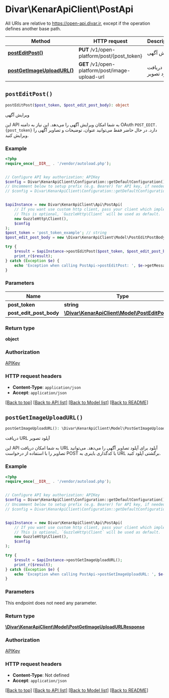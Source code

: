 # Divar\KenarApiClient\PostApi

All URIs are relative to https://open-api.divar.ir, except if the operation defines another base path.

| Method | HTTP request | Description |
| ------------- | ------------- | ------------- |
| [**postEditPost()**](PostApi.md#postEditPost) | **PUT** /v1/open-platform/post/{post_token} | ویرایش آگهی |
| [**postGetImageUploadURL()**](PostApi.md#postGetImageUploadURL) | **GET** /v1/open-platform/post/image-upload-url | دریافت URL آپلود تصویر |


## `postEditPost()`

```php
postEditPost($post_token, $post_edit_post_body): object
```

ویرایش آگهی

این API به شما امکان ویرایش آگهی را می‌دهد. این نیاز به دامنه OAuth `POST_EDIT.{post_token}` دارد. در حال حاضر فقط می‌توانید عنوان، توضیحات و تصاویر آگهی را ویرایش کنید.

### Example

```php
<?php
require_once(__DIR__ . '/vendor/autoload.php');


// Configure API key authorization: APIKey
$config = Divar\KenarApiClient\Configuration::getDefaultConfiguration()->setApiKey('X-API-Key', 'YOUR_API_KEY');
// Uncomment below to setup prefix (e.g. Bearer) for API key, if needed
// $config = Divar\KenarApiClient\Configuration::getDefaultConfiguration()->setApiKeyPrefix('X-API-Key', 'Bearer');


$apiInstance = new Divar\KenarApiClient\Api\PostApi(
    // If you want use custom http client, pass your client which implements `GuzzleHttp\ClientInterface`.
    // This is optional, `GuzzleHttp\Client` will be used as default.
    new GuzzleHttp\Client(),
    $config
);
$post_token = 'post_token_example'; // string
$post_edit_post_body = new \Divar\KenarApiClient\Model\PostEditPostBody(); // \Divar\KenarApiClient\Model\PostEditPostBody

try {
    $result = $apiInstance->postEditPost($post_token, $post_edit_post_body);
    print_r($result);
} catch (Exception $e) {
    echo 'Exception when calling PostApi->postEditPost: ', $e->getMessage(), PHP_EOL;
}
```

### Parameters

| Name | Type | Description  | Notes |
| ------------- | ------------- | ------------- | ------------- |
| **post_token** | **string**|  | |
| **post_edit_post_body** | [**\Divar\KenarApiClient\Model\PostEditPostBody**](../Model/PostEditPostBody.md)|  | |

### Return type

**object**

### Authorization

[APIKey](../../README.md#APIKey)

### HTTP request headers

- **Content-Type**: `application/json`
- **Accept**: `application/json`

[[Back to top]](#) [[Back to API list]](../../README.md#endpoints)
[[Back to Model list]](../../README.md#models)
[[Back to README]](../../README.md)

## `postGetImageUploadURL()`

```php
postGetImageUploadURL(): \Divar\KenarApiClient\Model\PostGetImageUploadURLResponse
```

دریافت URL آپلود تصویر

این API به شما امکان دریافت URL آپلود برای آپلود تصاویر آگهی را می‌دهد. می‌توانید تصاویر را با استفاده از درخواست POST با کدگذاری باینری به URL برگشتی آپلود کنید.

### Example

```php
<?php
require_once(__DIR__ . '/vendor/autoload.php');


// Configure API key authorization: APIKey
$config = Divar\KenarApiClient\Configuration::getDefaultConfiguration()->setApiKey('X-API-Key', 'YOUR_API_KEY');
// Uncomment below to setup prefix (e.g. Bearer) for API key, if needed
// $config = Divar\KenarApiClient\Configuration::getDefaultConfiguration()->setApiKeyPrefix('X-API-Key', 'Bearer');


$apiInstance = new Divar\KenarApiClient\Api\PostApi(
    // If you want use custom http client, pass your client which implements `GuzzleHttp\ClientInterface`.
    // This is optional, `GuzzleHttp\Client` will be used as default.
    new GuzzleHttp\Client(),
    $config
);

try {
    $result = $apiInstance->postGetImageUploadURL();
    print_r($result);
} catch (Exception $e) {
    echo 'Exception when calling PostApi->postGetImageUploadURL: ', $e->getMessage(), PHP_EOL;
}
```

### Parameters

This endpoint does not need any parameter.

### Return type

[**\Divar\KenarApiClient\Model\PostGetImageUploadURLResponse**](../Model/PostGetImageUploadURLResponse.md)

### Authorization

[APIKey](../../README.md#APIKey)

### HTTP request headers

- **Content-Type**: Not defined
- **Accept**: `application/json`

[[Back to top]](#) [[Back to API list]](../../README.md#endpoints)
[[Back to Model list]](../../README.md#models)
[[Back to README]](../../README.md)
